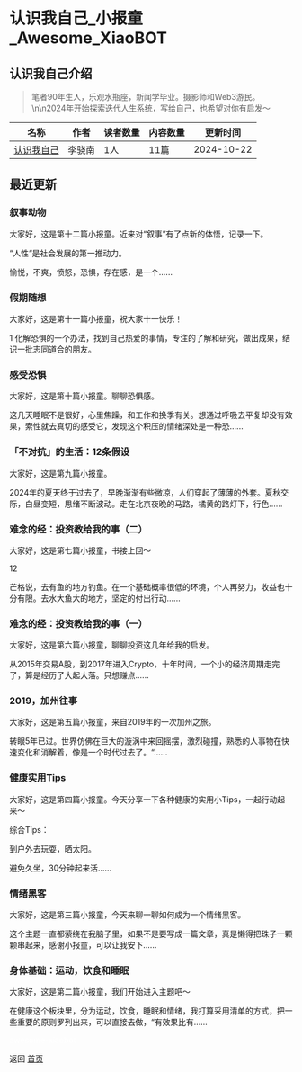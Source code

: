 # 认识我自己_小报童_Awesome_XiaoBOT

## 认识我自己介绍
> 笔者90年生人，乐观水瓶座，新闻学毕业。摄影师和Web3游民。\n\n2024年开始探索迭代人生系统，写给自己，也希望对你有启发～  
  


|名称|作者|读者数量|内容数量|更新时间|
|---|---|---|---|---|
|[认识我自己](https://xiaobot.net/p/knowmyself?refer=9c3f1c95-a052-465a-9902-f6d75080262a)|李骁南|1人|11篇|2024-10-22|

## 最近更新
### 叙事动物

大家好，这是第十二篇小报童。近来对“叙事”有了点新的体悟，记录一下。

“人性“是社会发展的第一推动力。

愉悦，不爽，愤怒，恐惧，存在感，是一个......

### 假期随想

大家好，这是第十一篇小报童，祝大家十一快乐！

1 化解恐惧的一个办法，找到自己热爱的事情，专注的了解和研究，做出成果，结识一批志同道合的朋友。

### 感受恐惧

大家好，这是第十篇小报童。聊聊恐惧感。

这几天睡眠不是很好，心里焦躁，和工作和换季有关。想通过呼吸去平复却没有效果，索性就去真切的感受它，发现这个积压的情绪深处是一种恐......

### 「不对抗」的生活：12条假设

大家好，这是第九篇小报童。

2024年的夏天终于过去了，早晚渐渐有些微凉，人们穿起了薄薄的外套。夏秋交际，白昼变短，思绪不断波动。走在北京夜晚的马路，橘黄的路灯下，行色......

### 难念的经：投资教给我的事（二）

大家好，这是第七篇小报童，书接上回～

12

芒格说，去有鱼的地方钓鱼。在一个基础概率很低的环境，个人再努力，收益也十分有限。去水大鱼大的地方，坚定的付出行动......

### 难念的经：投资教给我的事（一）

大家好，这是第六篇小报童，聊聊投资这几年给我的启发。

从2015年交易A股，到2017年进入Crypto，十年时间，一个小的经济周期走完了，算是经历了大起大落。只想赚点......

### 2019，加州往事

大家好，这是第五篇小报童，来自2019年的一次加州之旅。

转眼5年已过。世界仿佛在巨大的漩涡中来回摇摆，激烈碰撞，熟悉的人事物在快速变化和消解着，像是一个时代过去了。“......

### 健康实用Tips

大家好，这是第四篇小报童。今天分享一下各种健康的实用小Tips，一起行动起来～

综合Tips：

到户外去玩耍，晒太阳。

避免久坐，30分钟起来活......

### 情绪黑客

大家好，这是第三篇小报童，今天来聊一聊如何成为一个情绪黑客。

这个主题一直都萦绕在我脑子里，如果不是要写成一篇文章，真是懒得把珠子一颗颗串起来，感谢小报童，可以让我安下......

### 身体基础：运动，饮食和睡眠

大家好，这是第二篇小报童，我们开始进入主题吧～

在健康这个板块里，分为运动，饮食，睡眠和情绪，我打算采用清单的方式，把一些重要的原则罗列出来，可以直接去做，“有效果比有......


<a href="https://github.com/Reno9527/awesome-xiaobot" style="color: white; text-decoration: none;">awesome-xiaobot</a>

返回 [首页](../README.md)
